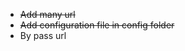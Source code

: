 - <strike>Add many url</strike> 
- <strike>Add configuration file in config folder</strike>
- By pass url
